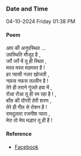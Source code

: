 ### Date and Time

04-10-2024 Friday 01:38 PM

#### Poem

आप की अनुपस्थित … <br />
उपस्थिति मौजूद है , <br />
जर्रे जर्रे में तू ही स्थित , <br />
मस्त मस्त मदमस्त है ! <br />
हर प्यासी नज़र खोजती , <br />
नफ़स नफ़स तल्लीन है ! <br />
तेरे ही तराने गूंजते हवा में , <br />
रोंआ रोंआ तू ही रम रहा है ! , <br />
बाँस की पोंगरी तेरी शरण , <br />
तेरे ही गीत से रोशन है ! <br />
रामदुलारा रजनीश प्यारा , <br />
मेरा तो मेघ मल्हार तू ही है !

#### Reference

* [Facebook](https://www.facebook.com/share/v/d8Lryn7EVBcDgqBw/)

